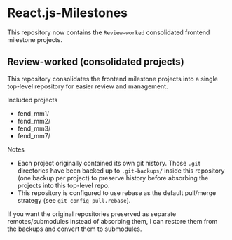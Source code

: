 # React.js-Milestones

This repository now contains the `Review-worked` consolidated frontend milestone projects.

## Review-worked (consolidated projects)

This repository consolidates the frontend milestone projects into a single top-level repository for easier review and management.

Included projects

- fend_mm1/
- fend_mm2/
- fend_mm3/
- fend_mm7/

Notes

- Each project originally contained its own git history. Those `.git` directories have been backed up to `.git-backups/` inside this repository (one backup per project) to preserve history before absorbing the projects into this top-level repo.
- This repository is configured to use rebase as the default pull/merge strategy (see `git config pull.rebase`).

If you want the original repositories preserved as separate remotes/submodules instead of absorbing them, I can restore them from the backups and convert them to submodules.

